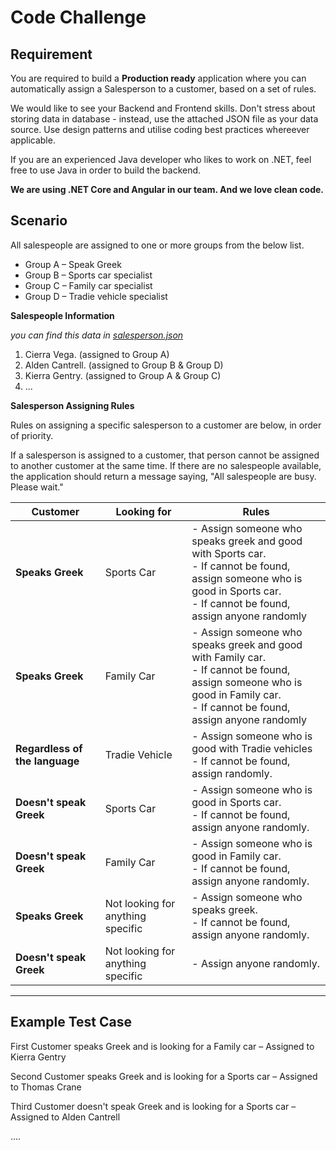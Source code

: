 # Code  Challenge

## Requirement

You are required to build a **Production ready** application where you can automatically assign a Salesperson to a customer, based on a set of rules.

We would like to see your Backend and Frontend skills. Don't stress about storing data in database - instead, use the attached JSON file as your data source. Use design patterns and utilise coding best practices whereever applicable.

If you are an experienced Java developer who likes to work on .NET, feel free to use Java in order to build the backend. 

**We are using .NET Core and Angular in our team. And we love clean code.**

## Scenario

All salespeople are assigned to one or more groups from the below list.

- Group A – Speak Greek
- Group B – Sports car specialist
- Group C – Family car specialist
- Group D – Tradie vehicle specialist

**Salespeople Information** 

*you can find this data in [salesperson.json](salesperson.json)*

1. Cierra Vega. (assigned to Group A)
2. Alden Cantrell. (assigned to Group B & Group D)
3. Kierra Gentry. (assigned to Group A & Group C)
4. ...

**Salesperson Assigning Rules**

Rules on assigning a specific salesperson to a customer are below, in order of priority.

If a salesperson is assigned to a customer, that person cannot be assigned to another customer at the same time. If there are no salespeople available, the application should return a message saying, &quot;All salespeople are busy. Please wait.&quot;

| **Customer** | **Looking for** | **Rules** |
| --- | --- | --- |
| **Speaks Greek** | Sports Car | - Assign someone who speaks greek and good with Sports car. <br/> - If cannot be found, assign someone who is good in Sports car. <br/> - If cannot be found, assign anyone randomly |
| **Speaks Greek** | Family Car | - Assign someone who speaks greek and good with Family car. <br/> - If cannot be found, assign someone who is good in Family car. <br/> - If cannot be found, assign anyone randomly |
| **Regardless of the language** | Tradie Vehicle | - Assign someone who is good with Tradie vehicles <br/> - If cannot be found, assign randomly. |
| **Doesn't speak Greek** | Sports Car | - Assign someone who is good in Sports car. <br/> - If cannot be found, assign anyone randomly. |
| **Doesn't speak Greek** | Family Car | - Assign someone who is good in Family car. <br/> - If cannot be found, assign anyone randomly. |
| **Speaks Greek** | Not looking for anything specific | - Assign someone who speaks greek. <br/> - If cannot be found, assign anyone randomly. |
| **Doesn't speak Greek** | Not looking for anything specific | - Assign anyone randomly. |

<hr/>

## Example Test Case

First Customer speaks Greek and is looking for a Family car – Assigned to Kierra Gentry

Second Customer speaks Greek and is looking for a Sports car – Assigned to Thomas Crane

Third Customer doesn't speak Greek and is looking for a Sports car – Assigned to Alden Cantrell

….
